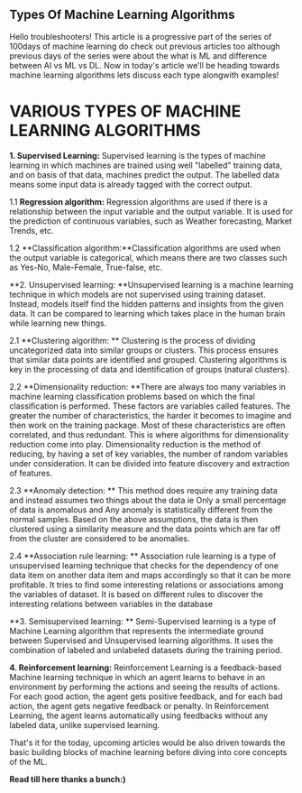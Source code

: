 ## Types Of Machine Learning Algorithms

Hello troubleshooters! This article is a progressive part of the series of 100days of machine learning do check out previous articles too although previous days of the series were about the what is ML and difference between AI vs ML vs DL. Now in today's article we'll be heading towards machine learning algorithms lets discuss each type alongwith examples!

# VARIOUS TYPES OF MACHINE LEARNING ALGORITHMS

**1. Supervised Learning:** Supervised learning is the types of machine learning in which machines are trained using well "labelled" training data, and on basis of that data, machines predict the output. The labelled data means some input data is already tagged with the correct output.

   1.1 **Regression algorithm:** Regression algorithms are used if there is a relationship between the input variable and the output variable. It is used for the prediction of continuous variables, such as Weather forecasting, Market Trends, etc.

   1.2 **Classification algorithm:**Classification algorithms are used when the output variable is categorical, which means there are two classes such as Yes-No, Male-Female, True-false, etc.


**2. Unsupervised learning: **Unsupervised learning is a machine learning technique in which models are not supervised using training dataset. Instead, models itself find the hidden patterns and insights from the given data. It can be compared to learning which takes place in the human brain while learning new things.

  2.1 **Clustering algorithm: ** Clustering is the process of dividing uncategorized data into similar groups or clusters. This process ensures that similar data points are identified and grouped. Clustering algorithms is key in the processing of data and identification of groups (natural clusters).

   2.2 **Dimensionality reduction: **There are always too many variables in machine learning classification problems based on which the final classification is performed. These factors are variables called features. The greater the number of characteristics, the harder it becomes to imagine and then work on the training package. Most of these characteristics are often correlated, and thus redundant. This is where algorithms for dimensionality reduction come into play. Dimensionality reduction is the method of reducing, by having a set of key variables, the number of random variables under consideration. It can be divided into feature discovery and extraction of features.

   2.3 **Anomaly detection: ** This method does require any training data and instead assumes two things about the data ie Only a small percentage of data is anomalous and Any anomaly is statistically different from the normal samples. Based on the above assumptions, the data is then clustered using a similarity measure and the data points which are far off from the cluster are considered to be anomalies.

   2.4 **Association rule learning: ** Association rule learning is a type of unsupervised learning technique that checks for the dependency of one data item on another data item and maps accordingly so that it can be more profitable. It tries to find some interesting relations or associations among the variables of dataset. It is based on different rules to discover the interesting relations between variables in the database

**3. Semisupervised learning: ** Semi-Supervised learning is a type of Machine Learning algorithm that represents the intermediate ground between Supervised and Unsupervised learning algorithms. It uses the combination of labeled and unlabeled datasets during the training period.

**4. Reinforcement learning:** Reinforcement Learning is a feedback-based Machine learning technique in which an agent learns to behave in an environment by performing the actions and seeing the results of actions. For each good action, the agent gets positive feedback, and for each bad action, the agent gets negative feedback or penalty.
In Reinforcement Learning, the agent learns automatically using feedbacks without any labeled data, unlike supervised learning.

That's it for the today, upcoming articles would be also driven towards the basic building blocks of machine learning before diving into core concepts of the ML.

**Read till here thanks a bunch:)**
